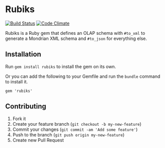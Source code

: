 # Rubiks

[![Build Status](https://secure.travis-ci.org/moneydesktop/rubiks.png?branch=master)](https://travis-ci.org/moneydesktop/rubiks)
[![Code Climate](https://codeclimate.com/github/moneydesktop/rubiks.png)](https://codeclimate.com/github/moneydesktop/rubiks)

Rubiks is a Ruby gem that defines an OLAP schema with `#to_xml` to generate a Mondrian XML schema and `#to_json` for everything else.

## Installation

Run `gem install rubiks` to install the gem on its own.

Or you can add the following to your Gemfile and run the `bundle` command to install it.

    gem 'rubiks'

## Contributing

1. Fork it
2. Create your feature branch (`git checkout -b my-new-feature`)
3. Commit your changes (`git commit -am 'Add some feature'`)
4. Push to the branch (`git push origin my-new-feature`)
5. Create new Pull Request
